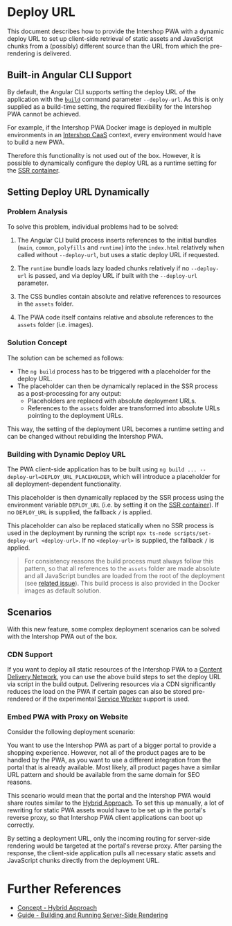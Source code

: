 <!--
kb_concepts
kb_pwa
kb_everyone
kb_sync_latest_only
-->

# Deploy URL

This document describes how to provide the Intershop PWA with a dynamic deploy URL to set up client-side retrieval of static assets and JavaScript chunks from a (possibly) different source than the URL from which the pre-rendering is delivered.

## Built-in Angular CLI Support

By default, the Angular CLI supports setting the deploy URL of the application with the [`build`](https://angular.io/cli/build) command parameter `--deploy-url`.
As this is only supplied as a build-time setting, the required flexibility for the Intershop PWA cannot be achieved.

For example, if the Intershop PWA Docker image is deployed in multiple environments in an [Intershop CaaS](https://support.intershop.com/kb/index.php?c=Search&qoff=0&qtext=Guide+What+is+CaaS) context, every environment would have to build a new PWA.

Therefore this functionality is not used out of the box.
However, it is possible to dynamically configure the deploy URL as a runtime setting for the [SSR container][guide-ssr-container].

## Setting Deploy URL Dynamically

### Problem Analysis

To solve this problem, individual problems had to be solved:

1. The Angular CLI build process inserts references to the initial bundles (`main`, `common`, `polyfills` and `runtime`) into the `index.html` relatively when called without `--deploy-url`, but uses a static deploy URL if requested.

2. The `runtime` bundle loads lazy loaded chunks relatively if no `--deploy-url` is passed, and via deploy URL if built with the `--deploy-url` parameter.

3. The CSS bundles contain absolute and relative references to resources in the `assets` folder.

4. The PWA code itself contains relative and absolute references to the `assets` folder (i.e. images).

### Solution Concept

The solution can be schemed as follows:

- The `ng build` process has to be triggered with a placeholder for the deploy URL.
- The placeholder can then be dynamically replaced in the SSR process as a post-processing for any output:
  - Placeholders are replaced with absolute deployment URLs.
  - References to the `assets` folder are transformed into absolute URLs pointing to the deployment URLs.

This way, the setting of the deployment URL becomes a runtime setting and can be changed without rebuilding the Intershop PWA.

### Building with Dynamic Deploy URL

The PWA client-side application has to be built using `ng build ... --deploy-url=DEPLOY_URL_PLACEHOLDER`, which will introduce a placeholder for all deployment-dependent functionality.

This placeholder is then dynamically replaced by the SSR process using the environment variable `DEPLOY_URL` (i.e. by setting it on the [SSR container][guide-ssr-container]).
If no `DEPLOY_URL` is supplied, the fallback `/` is applied.

This placeholder can also be replaced statically when no SSR process is used in the deployment by running the script `npx ts-node scripts/set-deploy-url <deploy-url>`.
If no `<deploy-url>` is supplied, the fallback `/` is applied.

> For consistency reasons the build process must always follow this pattern, so that all references to the `assets` folder are made absolute and all JavaScript bundles are loaded from the root of the deployment (see [related issue](https://github.com/intershop/intershop-pwa/issues/624)).
> This build process is also provided in the Docker images as default solution.

## Scenarios

With this new feature, some complex deployment scenarios can be solved with the Intershop PWA out of the box.

### CDN Support

If you want to deploy all static resources of the Intershop PWA to a [Content Delivery Network](https://en.wikipedia.org/wiki/Content_delivery_network), you can use the above build steps to set the deploy URL via script in the build output.
Delivering resources via a CDN significantly reduces the load on the PWA if certain pages can also be stored pre-rendered or if the experimental [Service Worker][concept-pwa-service-worker] support is used.

### Embed PWA with Proxy on Website

Consider the following deployment scenario:

You want to use the Intershop PWA as part of a bigger portal to provide a shopping experience.
However, not all of the product pages are to be handled by the PWA, as you want to use a different integration from the portal that is already available.
Most likely, all product pages have a similar URL pattern and should be available from the same domain for SEO reasons.

This scenario would mean that the portal and the Intershop PWA would share routes similar to the [Hybrid Approach][concept-hybrid-approach].
To set this up manually, a lot of rewriting for static PWA assets would have to be set up in the portal's reverse proxy, so that Intershop PWA client applications can boot up correctly.

By setting a deployment URL, only the incoming routing for server-side rendering would be targeted at the portal's reverse proxy.
After parsing the response, the client-side application pulls all necessary static assets and JavaScript chunks directly from the deployment URL.

# Further References

- [Concept - Hybrid Approach][concept-hybrid-approach]
- [Guide - Building and Running Server-Side Rendering][guide-ssr-container]

[guide-ssr-container]: ../guides/ssr-startup.md
[concept-hybrid-approach]: ./hybrid-approach.md
[concept-pwa-service-worker]: ./progressive-web-app.md#service-worker
